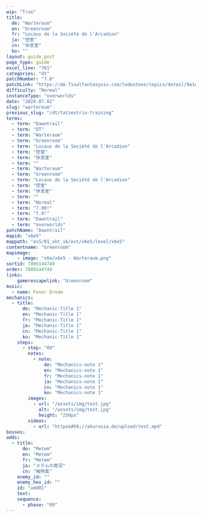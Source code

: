 ```yaml
---
wip: "True"
title:
  de: "Warteraum"
  en: "Greenroom"
  fr: "Locaux de la Société de l'Arcadion"
  ja: "控室"
  cn: "休息室"
  ko: ""
layout: guide_post
page_type: guide
excel_line: "761"
categories: "dt"
patchNumber: "7.0"
patchLink: "https://de.finalfantasyxiv.com/lodestone/topics/detail/9a1d2364c6f0fed72a164f3252a59073f7d0c4fc"
difficulty: "Normal"
instanceType: "overworlds"
date: "2024.07.02"
slug: "warteraum"
previous_slug: "/dt/tatzentrio-training"
terms:
  - term: "Dawntrail"
  - term: "DT"
  - term: "Warteraum"
  - term: "Greenroom"
  - term: "Locaux de la Société de l'Arcadion"
  - term: "控室"
  - term: "休息室"
  - term: ""
  - term: "Warteraum"
  - term: "Greenroom"
  - term: "Locaux de la Société de l'Arcadion"
  - term: "控室"
  - term: "休息室"
  - term: ""
  - term: "Normal"
  - term: "7.00!"
  - term: "7.0!"
  - term: "Dawntrail"
  - term: "overworlds"
patchName: "Dawntrail"
mapid: "x6e5"
mappath: "ex5/01_xkt_x6/evt/x6e5/level/x6e5"
contentname: "Greenroom"
mapimage:
    - image: "x6e/x6e5 - Warteraum.png"
sortid: 7000144749
order: 7000144749
links:
    gamerescapelink: "Greenroom"
music:
  - name: Fever Dream
mechanics:
  - title:
      de: "Mechanic-Title 1"
      en: "Mechanic-Title 1"
      fr: "Mechanic-Title 1"
      ja: "Mechanic-Title 1"
      cn: "Mechanic-Title 1"
      ko: "Mechanic-Title 1"
    steps:
      - step: "09"
        notes:
          - note:
              de: "Mechanics-note 1"
              en: "Mechanics-note 1"
              fr: "Mechanics-note 1"
              ja: "Mechanics-note 1"
              cn: "Mechanics-note 1"
              ko: "Mechanics-note 1"
        images:
          - url: "/assets/img/test.jpg"
            alt: "/assets/img/test.jpg"
            height: "250px"
        videos:
          - url: "https&#58;//akurosia.de/upload/test.mp4"
bosses:
adds:
  - title:
      de: "Metem"
      en: "Metem"
      fr: "Metem"
      ja: "メテムの実況"
      cn: "梅特莫"
    enemy_id: ""
    enemy_hex_id: ""
    id: "add01"
    text:
    sequence:
      - phase: "09"
---
```

